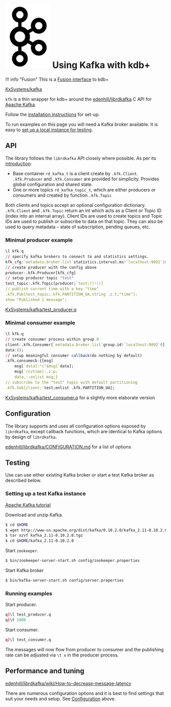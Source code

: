 # ![Apache Kafka](img/apache.png) Using Kafka with kdb+


!!! info "Fusion"
    This is a [Fusion interface](/interfaces/fusion) to kdb+

<i class="fa fa-github"></i> [KxSystems/kafka](https://github.com/KxSystems/kafka)

`kfk` is a thin wrapper for kdb+ around the <i class="fa fa-github"></i> [edenhill/librdkafka](https://github.com/edenhill/librdkafka) C API for [Apache Kafka](https://kafka.apache.org/). 

Follow the [installation instructions](https://github.com/KxSystems/kafka#building-and-installation) for set-up.

To run examples on this page you will need a Kafka broker available. It is easy to [set up a local instance for testing](https://github.com/KxSystems/kafka#setting-up-test-kafka-instance).


## API

The library follows the `librdkafka` API closely where possible.
As per its [introduction](https://github.com/edenhill/librdkafka/blob/master/INTRODUCTION.md):

- Base container `rd_kafka_t` is a client create by `.kfk.Client`. `.kfk.Producer` and `.kfk.Consumer` are provided for simplicity. Provides global configuration and shared state.
- One or more topics `rd_kafka_topic_t`, which are either producers or consumers and created by function `.kfk.Topic` 

Both clients and topics accept an optional configuration dictionary.
`.kfk.Client` and `.kfk.Topic` return an int which acts as a Client or Topic ID (index into an internal array). Client IDs are used to create topics and Topic IDs are used to publish or subscribe to data on that topic. They can also be used to query metadata – state of subscription, pending queues, etc.

### Minimal producer example
```q
\l kfk.q
// specify kafka brokers to connect to and statistics settings.
kfk_cfg:`metadata.broker.list`statistics.interval.ms!`localhost:9092`10000
// create producer with the config above
producer:.kfk.Producer[kfk_cfg]
// setup producer topic "test"
test_topic:.kfk.Topic[producer;`test;()!()]
// publish current time with a key "time"
.kfk.Pub[test_topic;.kfk.PARTITION_UA;string .z.t;"time"];
show "Published 1 message";
```
<i class="fa fa-hand-o-right"></i> [<i class="fa fa-github"></i> KxSystems/kafka/test_producer.q](https://github.com/KxSystems/kafka/blob/master/test_producer.q)

### Minimal consumer example
```q
\l kfk.q
// create consumer process within group 0
client:.kfk.Consumer[`metadata.broker.list`group.id!`localhost:9092`0];
data:();
// setup meaningful consumer callback(do nothing by default)
.kfk.consumecb:{[msg]
    msg[`data]:"c"$msg[`data];
    msg[`rcvtime]:.z.p;
    data,::enlist msg;}
// subscribe to the "test" topic with default partitioning
.kfk.Sub[client;`test;enlist .kfk.PARTITION_UA];
```
<i class="fa fa-hand-o-right"></i> [<i class="fa fa-github"></i> KxSystems/kafka/test_consumer.q](https://github.com/KxSystems/kafka/blob/master/test_consumer.q) for a slightly more elaborate version 


## Configuration

The library supports and uses all configuration options exposed by `librdkafka`, except callback functions, which are identical to Kafka options by design of `librdkafka`. 

<i class="fa fa-hand-o-right"></i> [<i class="fa fa-github"></i> edenhill/librdkafka/CONFIGURATION.md](https://github.com/edenhill/librdkafka/blob/master/CONFIGURATION.md) for a list of options


## Testing

Use can use either existing Kafka broker or start a test Kafka broker as described below.


### Setting up a test Kafka instance

<i class="fa fa-hand-o-right"></i> [Apache Kafka tutorial](http://kafka.apache.org/documentation.html#quickstart)

Download and unzip Kafka.
```bash
$ cd $HOME
$ wget http://www-us.apache.org/dist/kafka/0.10.2.0/kafka_2.11-0.10.2.0.tgz
$ tar xzvf kafka_2.11-0.10.2.0.tgz
$ cd $HOME/kafka_2.11-0.10.2.0
```

Start `zookeeper`.
```bash
$ bin/zookeeper-server-start.sh config/zookeeper.properties
```

Start Kafka broker
```bash
$ bin/kafka-server-start.sh config/server.properties
```


### Running examples

Start producer.
```q
q)\l test_producer.q
q)\t 1000
```

Start consumer.
```q
q)\l test_consumer.q
```
The messages will now flow from producer to consumer and the publishing rate can be adjusted via `\t x` in the producer process.


## Performance and tuning

<i class="fa fa-hand-o-right"></i> [<i class="fa fa-github"></i> edenhill/librdkafka/wiki/How-to-decrease-message-latency](https://github.com/edenhill/librdkafka/wiki/How-to-decrease-message-latency)

There are numerous configuration options and it is best to find settings that suit your needs and setup. See [Configuration](#configuration) above. 

